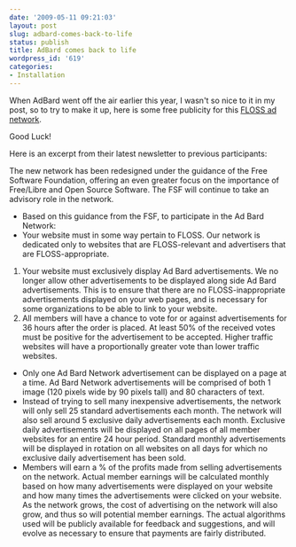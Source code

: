 ```yaml
---
date: '2009-05-11 09:21:03'
layout: post
slug: adbard-comes-back-to-life
status: publish
title: AdBard comes back to life
wordpress_id: '619'
categories:
- Installation
---
```


When AdBard went off the air earlier this year, I wasn't so nice to it in my post, so to try to make it up, here is some free publicity for this [FLOSS ad network](http://adbard.net/join). 

Good Luck!

Here is an excerpt from their latest newsletter to previous participants:


> 
The new network has been redesigned under the guidance of the Free Software Foundation, offering an even greater focus on the importance of Free/Libre and Open Source Software.  The FSF will continue to take an advisory role in the network.
 * Based on this guidance from the FSF, to participate in the Ad Bard Network:
 * Your website must in some way pertain to FLOSS.  Our network is dedicated only to websites that are FLOSS-relevant and advertisers that are FLOSS-appropriate.
 1. Your website must exclusively display Ad Bard advertisements.  We no longer allow other advertisements to be displayed along side Ad Bard advertisements.  This is to ensure that there are no FLOSS-inappropriate advertisements displayed on your web pages, and is necessary for some organizations to be able to link to your website.
 2. All members will have a chance to vote for or against advertisements for 36 hours after the order is placed.  At least 50% of the received votes must be positive for the advertisement to be accepted.  Higher traffic websites will have a proportionally greater vote than lower traffic websites.
 * Only one Ad Bard Network advertisement can be displayed on a page at a time.  Ad Bard Network advertisements will be comprised of both 1 image (120 pixels wide by 90 pixels tall) and 80 characters of text.
 * Instead of trying to sell many inexpensive advertisements, the network will only sell 25 standard advertisements each month.  The network will also sell around 5 exclusive daily advertisements each month.  Exclusive daily advertisements will be displayed on all pages of all member websites for an entire 24 hour period.  Standard monthly advertisements will be displayed in rotation on all websites on all days for which no exclusive daily advertisement has been sold.
 * Members will earn a % of the profits made from selling advertisements on the network.  Actual member earnings will be calculated monthly based on how many advertisements were displayed on your website and how many times the advertisements were clicked on your website.  As the network grows, the cost of advertising on the network will also grow, and thus so will potential member earnings.  The actual algorithms used will be publicly available for feedback and suggestions, and will evolve as necessary to ensure that payments are fairly distributed.
